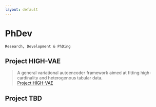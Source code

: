```yaml
---
layout: default
---
```


# PhDev   


```
Research, Development & PhDing  
```  
  


  



## Project HIGH-VAE  

> A general variational autoencoder framework aimed at fitting high-cardinality and heterogenous tabular data.  
[Project HIGH-VAE](https://kod5kod.github.io/PhDev/pages/highvae.html)




## Project TBD